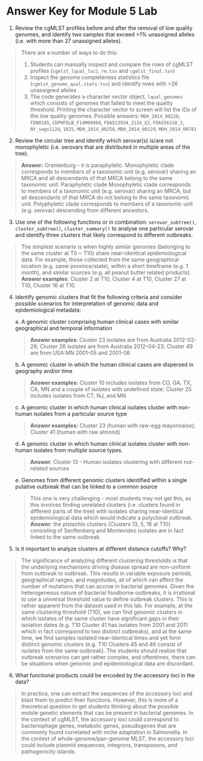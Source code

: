 # Answer Key for Module 5 Lab

1.  Review the cgMLST profiles before and after the removal of low quality genomes, and identify two samples that exceed \>1% unassigned alleles (i.e. with more than 27 unassigned alleles).

> There are a number of ways to do this: 
> 1) Students can manually inspect and compare the rows of cgMLST profiles (`cgmlst_lqual_loci_rm.tsv` and `cgmlst_final.tsv`) 
> 2) Inspect the genome completeness statistics file (`cgmlst_genome_qual.stats.tsv`) and identify rows with >26 unassigned alleles 
> 3) The code generates a character vector object, `lqual_genomes` which consists of genomes that failed to meet the quality threshold. Printing the character vector to screen will list the IDs of the low quality genomes. Possible answers: `MDH_2014_00220`, `FDN0185`, `CDPHFDLB_F14M00968`, `FDA513934_2124_E2`, `FDA556150_2`, `NY_swgs1124`, `1825`, `MDH_2014_00256`, `MDH_2014_00229`, `MDH_2014_00781`

2.  Review the circular tree and identify which serovar(s) is/are not monophyletic (i.e. serovars that are distributed in multiple areas of the tree).

>**Answer:** Oranienburg - it is paraphyletic. Monophyletic clade corresponds to members of a taxonomic unit (e.g. serovar) sharing an MRCA and all descendants of that MRCA belong to the same taxonomic unit. Paraphyletic clade Monophyletic clade corresponds to members of a taxonomic unit (e.g. serovar) sharing an MRCA, but all descendants of that MRCA do not belong to the same taxonomic unit. Polyphyletic clade corresponds to members of a taxonomic unit (e.g. serovar) descending from different ancestors.

3.  Use one of the following functions or in combination: `serovar_subtree()`, `cluster_subtree()`, `cluster_summary()` to analyse one particular serovar and identify three clusters that likely correspond to different outbreaks.

>The simplest scenario is when highly similar genomes (belonging to the same cluster at T0 ~ T10) share near-identical epidemiological data. For example, those collected from the same geographical location (e.g. same province/state), within a short timeframe (e.g. 1 month), and similar sources (e.g. all peanut butter related products). **Answer examples**: Cluster 2 at T10, Cluster 4 at T10, Cluster 27 at T10, Cluster 16 at T10.

4.  Identify genomic clusters that fit the following criteria and consider possible scenarios for interpretation of genomic data and epidemiological metadata:

    a.  A genomic cluster comprising human clinical cases with similar geographical and temporal information

    >**Answer examples**: Cluster 23 isolates are from Australia 2012-02-26; Cluster 26 isolates are from Australia 2012–04-23; Cluster 49 are from USA:MN 2001-05 and 2001-06

    b.  A genomic cluster in which the human clinical cases are dispersed in geography and/or time

    >**Answer examples:** Cluster 10 includes isolates from CO, GA, TX, CA, MN and a couple of isolates with undefined state; Cluster 25 includes isolates from CT, NJ, and MN

    c.  A genomic cluster in which human clinical isolates cluster with non-human isolates from a particular source type

    >**Answer examples:** Cluster 23 (human with raw-egg mayonnaise); Cluster 41 (human with raw almond)

    d.  A genomic cluster in which human clinical isolates cluster with non-human isolates from multiple source types.

    >**Answer**: Cluster 13 - Human isolates clustering with different nut-related sources

    e.  Genomes from different genomic clusters identified within a single putative outbreak that can be linked to a common source

    >This one is very challenging - most students may not get this, as this involves finding unrelated clusters (i.e. clusters found in different parts of the tree) with isolates sharing near-identical epidemiological data which would indicate a polyclonal outbreak. **Answer**: the pistachio clusters (Clusters 13, 5, 18 at T10) consisting of Senftenberg and Montevideo isolates are in fact linked to the same outbreak.

5.  Is it important to analyze clusters at different distance cutoffs? Why?

> The significance of analyzing different clustering thresholds is that the underlying mechanisms driving disease spread are non-uniform from outbreak to outbreak. This results in variable exposure periods, geographical ranges, and magnitudes, all of which can affect the number of mutations that can accrue in bacterial genomes. Given the heterogeneous nature of bacterial foodborne outbreaks, it is irrational to use a universal threshold value to define outbreak clusters. This is rather apparent from the dataset used in this lab. For example, at the same clustering threshold (T10), we can find genomic clusters in which isolates of the same cluster have significant gaps in their isolation dates (e.g. T10 Cluster 41 has isolates from 2001 and 2011 which in fact correspond to two distinct outbreaks), and at the same time, we find samples isolated near-identical times and yet form distinct genomic clusters (e.g. T10 Clusters 45 and 46 consist of isolates from the same outbreak). The students should realize that outbreak scenarios can get rather complex, and oftentimes, there can be situations when genomic and epidemiological data are discordant.

6.  What functional products could be encoded by the accessory loci in the data?

>In practice, one can extract the sequences of the accessory loci and blast them to predict their functions. However, this is more of a theoretical question to get students thinking about the possible mobile genetic elements that can be present in bacterial genomes. In the context of cgMLST, the accessory loci could correspond to bacteriophage genes, metabolic genes, pseudogenes that are commonly found correlated with niche adaptation in Salmonella. In the context of whole-genome/pan-genome MLST, the accessory loci could include plasmid sequences, integrons, transposons, and pathogenicity islands.